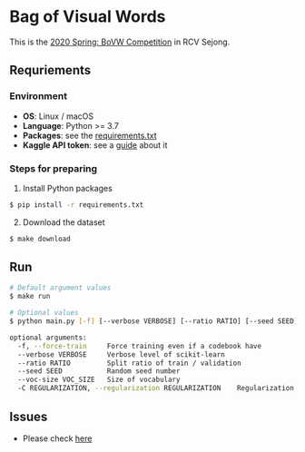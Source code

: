 # Bag of Visual Words

This is the [2020 Spring: BoVW Competition](https://www.kaggle.com/c/2020backofwordrcv/overview) in RCV Sejong.

## Requriements

### Environment

- **OS**: Linux / macOS
- **Language**: Python >= 3.7
- **Packages**: see the [requirements.txt](./requirements.txt)
- **Kaggle API token**: see a [guide](https://github.com/Kaggle/kaggle-api#api-credentials) about it

### Steps for preparing

1. Install Python packages

```sh
$ pip install -r requirements.txt
```

2. Download the dataset

```sh
$ make download
```

## Run

```sh
# Default argument values
$ make run

# Optional values
$ python main.py [-f] [--verbose VERBOSE] [--ratio RATIO] [--seed SEED] [--voc-size VOC_SIZE] [-C REGULARIZATION]

optional arguments:
  -f, --force-train     Force training even if a codebook have
  --verbose VERBOSE     Verbose level of scikit-learn
  --ratio RATIO         Split ratio of train / validation
  --seed SEED           Random seed number
  --voc-size VOC_SIZE   Size of vocabulary
  -C REGULARIZATION, --regularization REGULARIZATION    Regularization parameter in LinearSVC
```



## Issues

- Please check [here](./ISSUES.md)
